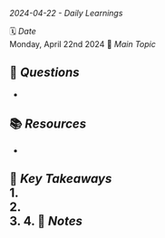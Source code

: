 _2024-04-22 - Daily Learnings_ 

🗓️ _Date_  
Monday, April 22nd 2024 🎯 _Main Topic_  

🤔 _Questions_  
-  
-  
📚 _Resources_  
-  
-  
🔑 _Key Takeaways_  
1.  
2.  
3. 
4. 
📝 _Notes_  
-